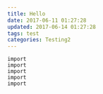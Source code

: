 ```yaml
---
title: Hello
date: 2017-06-11 01:27:28
updated: 2017-06-14 01:27:28
tags: test
categories: Testing2
---
```

```
import
import
import
import
import
```

